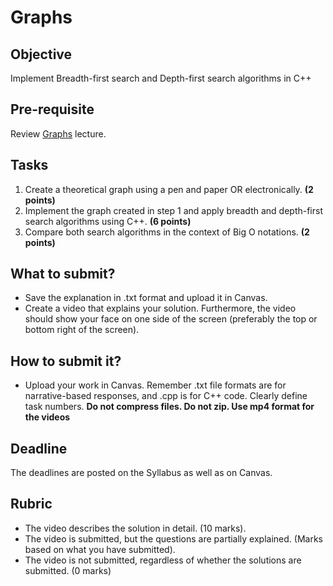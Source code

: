 # Graphs

## Objective
Implement Breadth-first search and Depth-first search algorithms in C++

## Pre-requisite
Review [Graphs](https://htmlpreview.github.io/?https://github.com/d-khan/dslabs/blob/main/graphs/Lecture.html) lecture.

## Tasks
1. Create a theoretical graph using a pen and paper OR electronically. **(2 points)**
2. Implement the graph created in step 1 and apply breadth and depth-first search algorithms using C++. **(6 points)**
3. Compare both search algorithms in the context of Big O notations. **(2 points)**

## What to submit?  
- Save the explanation in .txt format and upload it in Canvas.
- Create a video that explains your solution. Furthermore, the video should show your face on one side of the screen (preferably the top or bottom right of the screen). 

## How to submit it?
- Upload your work in Canvas. Remember .txt file formats are for narrative-based responses, and .cpp is for C++ code. Clearly define task numbers. __Do not compress files. Do not zip. Use mp4 format for the videos__

## Deadline
The deadlines are posted on the Syllabus as well as on Canvas.

## Rubric
- The video describes the solution in detail. (10 marks).  
- The video is submitted, but the questions are partially explained. (Marks based on what you have submitted).  
- The video is not submitted, regardless of whether the solutions are submitted. (0 marks)

